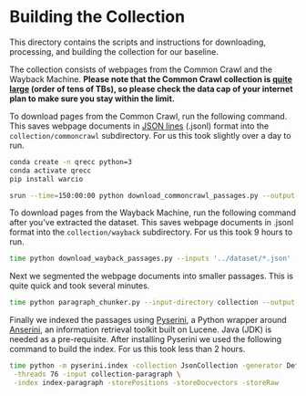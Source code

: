 # Building the Collection

This directory contains the scripts and instructions for downloading, processing, and building the collection for our baseline.

The collection consists of webpages from the Common Crawl and the Wayback Machine.
**Please note that the Common Crawl collection is [quite large](https://commoncrawl.org/2019/11/november-2019-crawl-archive-now-available/) (order of tens of TBs), so please check the data cap of your internet plan to make sure you stay within the limit.**

To download pages from the Common Crawl, run the following command.
This saves webpage documents in [JSON lines](https://jsonlines.org) (.jsonl) format into the `collection/commoncrawl` subdirectory.
For us this took slightly over a day to run.

```bash
conda create -n qrecc python=3
conda activate qrecc
pip install warcio

srun --time=150:00:00 python download_commoncrawl_passages.py --output-directory collection/commoncrawl --workers 8
```

To download pages from the Wayback Machine, run the following command after you've extracted the dataset.
This saves webpage documents in .jsonl format into the `collection/wayback` subdirectory.
For us this took 9 hours to run.

```bash
time python download_wayback_passages.py --inputs '../dataset/*.json' --output-directory collection/wayback --workers 4
```

Next we segmented the webpage documents into smaller passages.
This is quite quick and took several minutes.

```bash
time python paragraph_chunker.py --input-directory collection --output-directory collection-paragraph --workers 8
```

Finally we indexed the passages using [Pyserini](https://github.com/castorini/pyserini/), a Python wrapper around [Anserini](http://anserini.io/), an information retrieval toolkit built on Lucene.
Java (JDK) is needed as a pre-requisite. 
After installing Pyserini we used the following command to build the index.
For us this took less than 2 hours.

```bash
time python -m pyserini.index -collection JsonCollection -generator DefaultLuceneDocumentGenerator \
 -threads 76 -input collection-paragraph \
 -index index-paragraph -storePositions -storeDocvectors -storeRaw
```
